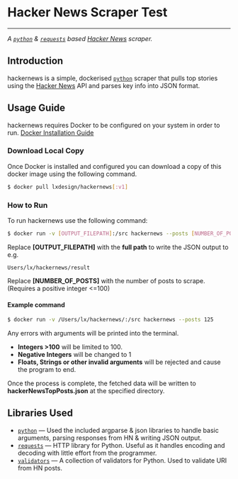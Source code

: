 # Hacker News Scraper Test
---

*A [`python`][python] & [`requests`][requests] based [Hacker News][hn] scraper.*

## Introduction

hackernews is a simple, dockerised [`python`][python] scraper that pulls top stories using the [Hacker News][hn] API and parses key info into JSON format.

## Usage Guide

hackernews requires Docker to be configured on your system in order to run. [Docker Installation Guide][dockerinstall]

### Download Local Copy

Once Docker is  installed and configured you can download a copy of this docker image using the following command.

```bash
$ docker pull lxdesign/hackernews[:v1]
```
### How to Run

To run hackernews use the following command:

```bash
$ docker run -v [OUTPUT_FILEPATH]:/src hackernews --posts [NUMBER_OF_POSTS]
```
Replace **[OUTPUT_FILEPATH]** with the **full path** to write the JSON output to e.g.
```
Users/lx/hackernews/result
```

Replace **[NUMBER_OF_POSTS]** with the number of posts to scrape. (Requires a positive integer <=100)

#### Example command

```bash
$ docker run -v /Users/lx/hackernews/:/src hackernews --posts 125
```

Any errors with arguments will be printed into the terminal.

* **Integers >100** will be limited to 100.
* **Negative Integers** will be changed to 1
* **Floats, Strings or other invalid arguments** will be rejected and cause the program to end.

Once the process is complete, the fetched data will be written to **hackerNewsTopPosts.json** at the specified directory.

## Libraries Used

* [`python`][python] — Used the included argparse & json libraries to handle basic arguments, parsing responses from HN & writing JSON output.
* [`requests`][requests] — HTTP library for Python. Useful as it handles encoding and decoding with little effort from the programmer.
* [`validators`][validators] — A collection of validators for Python. Used to validate URI from HN posts.



[python]: https://www.python.org
[requests]: https://pypi.org/project/requests/2.7.0/
[hn]: http://news.ycombinator.com
[dockerinstall]:  https://docs.docker.com/engine/installation
[validators]: https://validator-collection.readthedocs.io/en/latest/index.html
